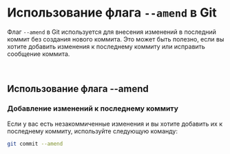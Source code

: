 # Использование флага `--amend` в Git

Флаг `--amend` в Git используется для внесения изменений в последний коммит без создания нового коммита. Это может быть полезно, если вы хотите добавить изменения к последнему коммиту или исправить сообщение коммита.

<br>

## Использование флага --amend

### Добавление изменений к последнему коммиту

Если у вас есть незакоммиченные изменения и вы хотите добавить их к последнему коммиту, используйте следующую команду:

```bash
git commit --amend
